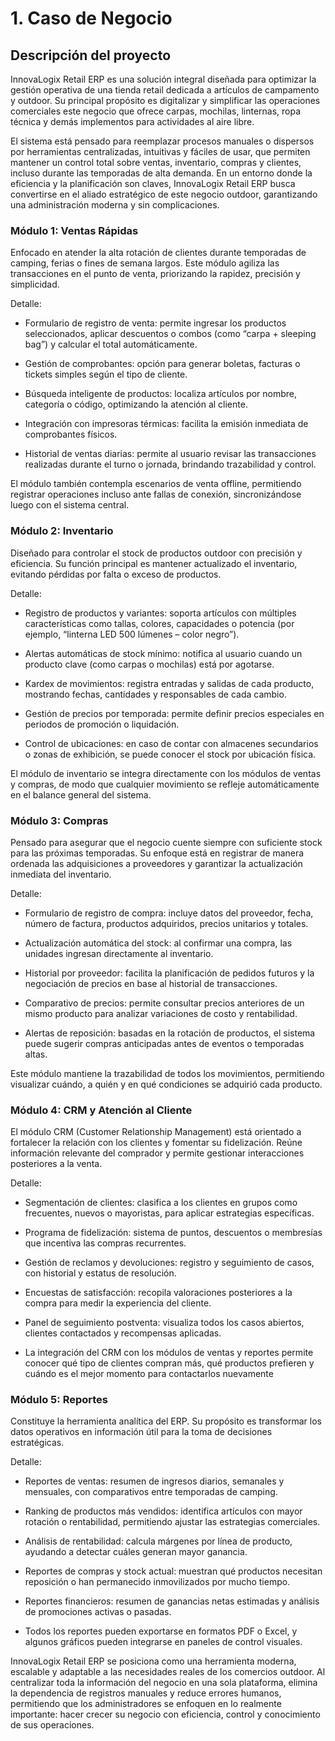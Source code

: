 # 1. Caso de Negocio
## Descripción del proyecto  
InnovaLogix Retail ERP es una solución integral diseñada para optimizar la gestión operativa de una tienda retail dedicada a artículos de campamento y outdoor. Su principal propósito es digitalizar y simplificar las operaciones comerciales este negocio que ofrece carpas, mochilas, linternas, ropa técnica y demás implementos para actividades al aire libre.

El sistema está pensado para reemplazar procesos manuales o dispersos por herramientas centralizadas, intuitivas y fáciles de usar, que permiten mantener un control total sobre ventas, inventario, compras y clientes, incluso durante las temporadas de alta demanda. En un entorno donde la eficiencia y la planificación son claves, InnovaLogix Retail ERP busca convertirse en el aliado estratégico de este negocio outdoor, garantizando una administración moderna y sin complicaciones.

### Módulo 1: Ventas Rápidas

Enfocado en atender la alta rotación de clientes durante temporadas de camping, ferias o fines de semana largos. Este módulo agiliza las transacciones en el punto de venta, priorizando la rapidez, precisión y simplicidad.

Detalle:

- Formulario de registro de venta: permite ingresar los productos seleccionados, aplicar descuentos o combos (como “carpa + sleeping bag”) y calcular el total automáticamente.

- Gestión de comprobantes: opción para generar boletas, facturas o tickets simples según el tipo de cliente.

- Búsqueda inteligente de productos: localiza artículos por nombre, categoría o código, optimizando la atención al cliente.

- Integración con impresoras térmicas: facilita la emisión inmediata de comprobantes físicos.

- Historial de ventas diarias: permite al usuario revisar las transacciones realizadas durante el turno o jornada, brindando trazabilidad y control.

El módulo también contempla escenarios de venta offline, permitiendo registrar operaciones incluso ante fallas de conexión, sincronizándose luego con el sistema central.

### Módulo 2: Inventario

Diseñado para controlar el stock de productos outdoor con precisión y eficiencia. Su función principal es mantener actualizado el inventario, evitando pérdidas por falta o exceso de productos.

Detalle:

- Registro de productos y variantes: soporta artículos con múltiples características como tallas, colores, capacidades o potencia (por ejemplo, “linterna LED 500 lúmenes – color negro”).

- Alertas automáticas de stock mínimo: notifica al usuario cuando un producto clave (como carpas o mochilas) está por agotarse.

- Kardex de movimientos: registra entradas y salidas de cada producto, mostrando fechas, cantidades y responsables de cada cambio.

- Gestión de precios por temporada: permite definir precios especiales en periodos de promoción o liquidación.

- Control de ubicaciones: en caso de contar con almacenes secundarios o zonas de exhibición, se puede conocer el stock por ubicación física.

El módulo de inventario se integra directamente con los módulos de ventas y compras, de modo que cualquier movimiento se refleje automáticamente en el balance general del sistema.

### Módulo 3: Compras

Pensado para asegurar que el negocio cuente siempre con suficiente stock para las próximas temporadas. Su enfoque está en registrar de manera ordenada las adquisiciones a proveedores y garantizar la actualización inmediata del inventario.

Detalle:

- Formulario de registro de compra: incluye datos del proveedor, fecha, número de factura, productos adquiridos, precios unitarios y totales.

- Actualización automática del stock: al confirmar una compra, las unidades ingresan directamente al inventario.

- Historial por proveedor: facilita la planificación de pedidos futuros y la negociación de precios en base al historial de transacciones.

- Comparativo de precios: permite consultar precios anteriores de un mismo producto para analizar variaciones de costo y rentabilidad.

- Alertas de reposición: basadas en la rotación de productos, el sistema puede sugerir compras anticipadas antes de eventos o temporadas altas.

Este módulo mantiene la trazabilidad de todos los movimientos, permitiendo visualizar cuándo, a quién y en qué condiciones se adquirió cada producto.

### Módulo 4: CRM y Atención al Cliente

El módulo CRM (Customer Relationship Management) está orientado a fortalecer la relación con los clientes y fomentar su fidelización. Reúne información relevante del comprador y permite gestionar interacciones posteriores a la venta.

Detalle:

- Segmentación de clientes: clasifica a los clientes en grupos como frecuentes, nuevos o mayoristas, para aplicar estrategias específicas.

- Programa de fidelización: sistema de puntos, descuentos o membresías que incentiva las compras recurrentes.

- Gestión de reclamos y devoluciones: registro y seguimiento de casos, con historial y estatus de resolución.

- Encuestas de satisfacción: recopila valoraciones posteriores a la compra para medir la experiencia del cliente.

- Panel de seguimiento postventa: visualiza todos los casos abiertos, clientes contactados y recompensas aplicadas.

- La integración del CRM con los módulos de ventas y reportes permite conocer qué tipo de clientes compran más, qué productos prefieren y cuándo es el mejor momento para contactarlos nuevamente

### Módulo 5: Reportes

Constituye la herramienta analítica del ERP. Su propósito es transformar los datos operativos en información útil para la toma de decisiones estratégicas.

Detalle:

- Reportes de ventas: resumen de ingresos diarios, semanales y mensuales, con comparativos entre temporadas de camping.

- Ranking de productos más vendidos: identifica artículos con mayor rotación o rentabilidad, permitiendo ajustar las estrategias comerciales.

- Análisis de rentabilidad: calcula márgenes por línea de producto, ayudando a detectar cuáles generan mayor ganancia.

- Reportes de compras y stock actual: muestran qué productos necesitan reposición o han permanecido inmovilizados por mucho tiempo.

- Reportes financieros: resumen de ganancias netas estimadas y análisis de promociones activas o pasadas.

- Todos los reportes pueden exportarse en formatos PDF o Excel, y algunos gráficos pueden integrarse en paneles de control visuales.

InnovaLogix Retail ERP se posiciona como una herramienta moderna, escalable y adaptable a las necesidades reales de los comercios outdoor. Al centralizar toda la información del negocio en una sola plataforma, elimina la dependencia de registros manuales y reduce errores humanos, permitiendo que los administradores se enfoquen en lo realmente importante: hacer crecer su negocio con eficiencia, control y conocimiento de sus operaciones.